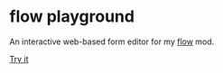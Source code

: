 # flow playground

An interactive web-based form editor for my
[flow](https://content.minetest.net/packages/luk3yx/flow/) mod.

[Try it](https://luk3yx.gitlab.io/minetest-flow-playground/)
